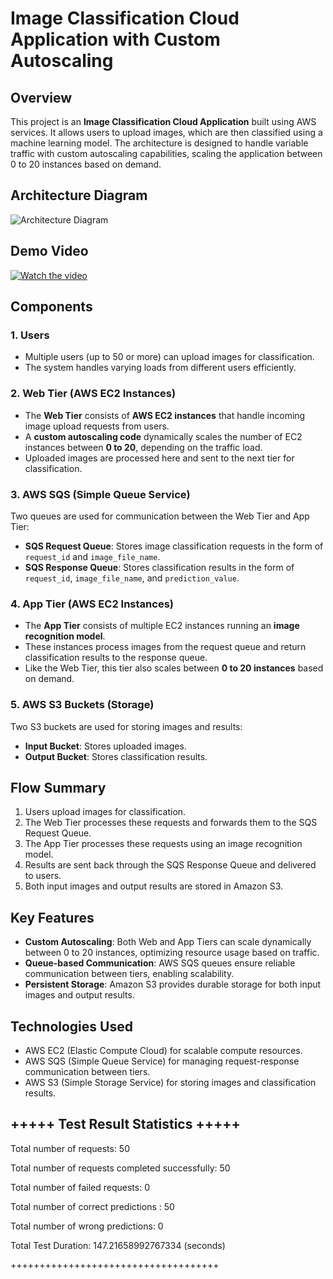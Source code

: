 # Image Classification Cloud Application with Custom Autoscaling

## Overview
This project is an **Image Classification Cloud Application** built using AWS services. It allows users to upload images, which are then classified using a machine learning model. The architecture is designed to handle variable traffic with custom autoscaling capabilities, scaling the application between 0 to 20 instances based on demand.

## Architecture Diagram
![Architecture Diagram](https://github.com/user-attachments/assets/d687e207-5745-4eca-8f5a-0b73a7e61afd)

## Demo Video
[![Watch the video](https://img.youtube.com/vi/JXXCXUD-rVw/0.jpg)](https://youtu.be/JXXCXUD-rVw)


## Components

### 1. Users
- Multiple users (up to 50 or more) can upload images for classification.
- The system handles varying loads from different users efficiently.

### 2. Web Tier (AWS EC2 Instances)
- The **Web Tier** consists of **AWS EC2 instances** that handle incoming image upload requests from users.
- A **custom autoscaling code** dynamically scales the number of EC2 instances between **0 to 20**, depending on the traffic load.
- Uploaded images are processed here and sent to the next tier for classification.

### 3. AWS SQS (Simple Queue Service)
Two queues are used for communication between the Web Tier and App Tier:
- **SQS Request Queue**: Stores image classification requests in the form of `request_id` and `image_file_name`.
- **SQS Response Queue**: Stores classification results in the form of `request_id`, `image_file_name`, and `prediction_value`.

### 4. App Tier (AWS EC2 Instances)
- The **App Tier** consists of multiple EC2 instances running an **image recognition model**.
- These instances process images from the request queue and return classification results to the response queue.
- Like the Web Tier, this tier also scales between **0 to 20 instances** based on demand.

### 5. AWS S3 Buckets (Storage)
Two S3 buckets are used for storing images and results:
- **Input Bucket**: Stores uploaded images.
- **Output Bucket**: Stores classification results.

## Flow Summary
1. Users upload images for classification.
2. The Web Tier processes these requests and forwards them to the SQS Request Queue.
3. The App Tier processes these requests using an image recognition model.
4. Results are sent back through the SQS Response Queue and delivered to users.
5. Both input images and output results are stored in Amazon S3.

## Key Features
- **Custom Autoscaling**: Both Web and App Tiers can scale dynamically between 0 to 20 instances, optimizing resource usage based on traffic.
- **Queue-based Communication**: AWS SQS queues ensure reliable communication between tiers, enabling scalability.
- **Persistent Storage**: Amazon S3 provides durable storage for both input images and output results.

## Technologies Used
- AWS EC2 (Elastic Compute Cloud) for scalable compute resources.
- AWS SQS (Simple Queue Service) for managing request-response communication between tiers.
- AWS S3 (Simple Storage Service) for storing images and classification results.

## +++++ Test Result Statistics +++++
Total number of requests: 50 

Total number of requests completed successfully: 50

Total number of failed requests: 0

Total number of correct predictions : 50

Total number of wrong predictions: 0

Total Test Duration: 147.21658992767334 (seconds)

++++++++++++++++++++++++++++++++++++
